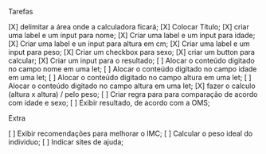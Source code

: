 Tarefas

[X] delimitar a área onde a calculadora ficará;
[X] Colocar Título;
[X] criar uma label e um input para nome;
[X] Criar uma label e um input para idade;
[X] Criar uma label e un input para altura em cm;
[X] Criar uma label e um input para peso;
[X] Criar um checkbox para sexo;
[X] criar um button para calcular;
[X] Criar um input para o resultado;
[ ] Alocar o conteúdo digitado no campo nome em uma let;
[ ] Alocar o conteúdo digitado no campo idade em uma let;
[ ] Alocar o conteúdo digitado no campo altura em uma let;
[ ] Alocar o conteúdo digitado no campo altura em uma let;
[X] fazer o calculo (altura x altura) / pelo peso;
[ ] Criar regra para para comparação de acordo com idade e sexo;
[ ] Exibir resultado, de acordo com a OMS;

Extra

[ ] Exibir recomendações para melhorar o IMC;
[ ] Calcular o peso ideal do individuo;
[ ] Indicar sites de ajuda;
